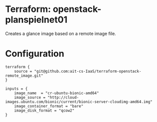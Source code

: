 # Terraform: openstack-planspielnet01

Creates a glance image based on a remote image file.

# Configuration

```
terraform {
    source = "git@github.com:ait-cs-IaaS/terraform-openstack-remote_image.git"
}

inputs = {
    image_name  = "cr-ubuntu-bionic-amd64"
    image_source = "http://cloud-images.ubuntu.com/bionic/current/bionic-server-cloudimg-amd64.img"
    image_container_format = "bare"
    image_disk_format = "qcow2"
}
```
